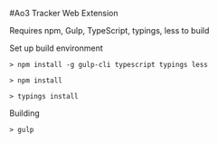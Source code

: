 #Ao3 Tracker Web Extension

Requires npm, Gulp, TypeScript, typings, less to build

Set up build environment

`> npm install -g gulp-cli typescript typings less`

`> npm install`

`> typings install`

Building 

`> gulp`
